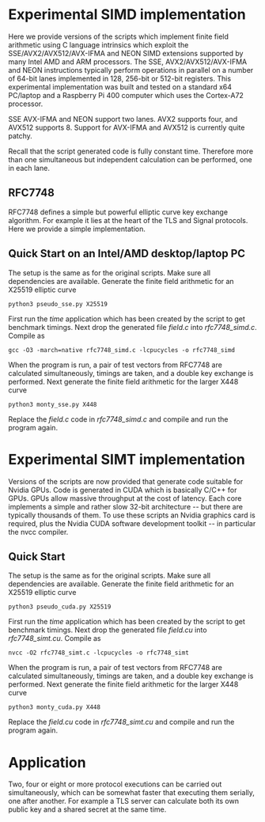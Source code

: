 # Experimental SIMD implementation

Here we provide versions of the scripts which implement finite field arithmetic using C language intrinsics which exploit the 
SSE/AVX2/AVX512/AVX-IFMA and 
NEON SIMD extensions supported by many Intel AMD and ARM processors. The SSE, AVX2/AVX512/AVX-IFMA and NEON instructions typically perform 
operations in parallel on a number of 64-bit lanes implemented in 128, 256-bit or 512-bit registers. This experimental implementation was 
built and tested on a standard x64 PC/laptop and a Raspberry Pi 400 computer which uses the Cortex-A72 processor.

SSE AVX-IFMA and NEON support two lanes. AVX2 supports four, and AVX512 supports 8. Support for AVX-IFMA and AVX512
is currently quite patchy.

Recall that the script generated code is fully constant time. Therefore more than one simultaneous but independent calculation can be 
performed, one in each lane.

## RFC7748

RFC7748 defines a simple but powerful elliptic curve key exchange algorithm. For example it lies at the heart of the TLS and Signal
protocols. Here we provide a simple implementation.

## Quick Start on an Intel/AMD desktop/laptop PC

The setup is the same as for the original scripts. Make sure all dependencies are available. 
Generate the finite field arithmetic for an X25519 elliptic curve

	python3 pseudo_sse.py X25519

First run the *time* application which has been created by the script to get benchmark timings. Next drop the generated file *field.c* 
into *rfc7748_simd.c*. Compile as

	gcc -O3 -march=native rfc7748_simd.c -lcpucycles -o rfc7748_simd

When the program is run, a pair of test vectors from RFC7748 are calculated simultaneously, timings are taken, and a double key exchange 
is performed. Next generate the finite field arithmetic for the larger X448 curve 

	python3 monty_sse.py X448

Replace the *field.c* code in *rfc7748_simd.c* and compile and run the program again.

# Experimental SIMT implementation

Versions of the scripts are now provided that generate code suitable for Nvidia GPUs. Code is generated in CUDA which is
basically C/C++ for GPUs. GPUs allow massive throughput at the cost of latency. Each core implements a simple and rather slow 32-bit 
architecture -- but there are typically thousands of them. To use these scripts an Nvidia graphics card is required, plus the Nvidia 
CUDA software development toolkit -- in particular the nvcc compiler.  

## Quick Start

The setup is the same as for the original scripts. Make sure all dependencies are available. 
Generate the finite field arithmetic for an X25519 elliptic curve

	python3 pseudo_cuda.py X25519

First run the *time* application which has been created by the script to get benchmark timings. Next drop the generated file *field.cu* 
into *rfc7748_simt.cu*. Compile as

	nvcc -O2 rfc7748_simt.c -lcpucycles -o rfc7748_simt

When the program is run, a pair of test vectors from RFC7748 are calculated simultaneously, timings are taken, and a double key exchange is performed. Next generate the finite field arithmetic for the larger X448 curve 

	python3 monty_cuda.py X448

Replace the *field.cu* code in *rfc7748_simt.cu* and compile and run the program again.

# Application

Two, four or eight or more protocol executions can be carried out simultaneously, which can be somewhat faster that executing them serially, one after another. For example a TLS server can calculate both its own public key and a shared secret at the same time.

